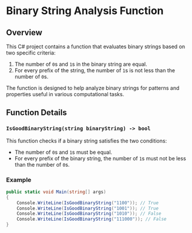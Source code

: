 # Binary String Analysis Function

## Overview

This C# project contains a function that evaluates binary strings based on two specific criteria:

1. The number of `0`s and `1`s in the binary string are equal.
2. For every prefix of the string, the number of `1`s is not less than the number of `0`s.

The function is designed to help analyze binary strings for patterns and properties useful in various computational tasks.

## Function Details

### `IsGoodBinaryString(string binaryString) -> bool`

This function checks if a binary string satisfies the two conditions:
- The number of `0`s and `1`s must be equal.
- For every prefix of the binary string, the number of `1`s must not be less than the number of `0`s.

### Example

```csharp
public static void Main(string[] args)
{
    Console.WriteLine(IsGoodBinaryString("1100")); // True
    Console.WriteLine(IsGoodBinaryString("1001")); // True
    Console.WriteLine(IsGoodBinaryString("1010")); // False
    Console.WriteLine(IsGoodBinaryString("111000")); // False
}

